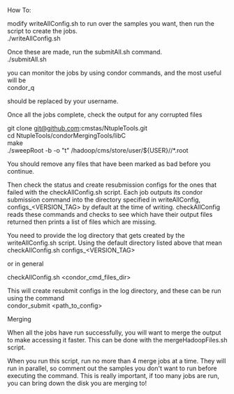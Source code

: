 How To:  

modify writeAllConfig.sh to run over the samples you want, then run the script to create the jobs.  
./writeAllConfig.sh  

Once these are made, run the submitAll.sh command.  
./submitAll.sh  

you can monitor the jobs by using condor commands, and the most useful will be  
condor_q <username>  

<username> should be replaced by your username.  

Once all the jobs complete, check the output for any corrupted files  

git clone git@github.com:cmstas/NtupleTools.git  
cd NtupleTools/condorMergingTools/libC  
make  
./sweepRoot -b -o "t" /hadoop/cms/store/user/${USER}/<BABYDIR>/*.root  

You should remove any files that have been marked as bad before you continue.

Then check the status and create resubmission configs for the ones that failed with the checkAllConfig.sh script. Each job outputs its condor submission command into the directory specified in writeAllConfig, configs_<VERSION_TAG> by default at the time of writing. checkAllConfig reads these commands and checks to see which have their output files returned then prints a list of files which are missing. 

You need to provide the log directory that gets created by the writeAllConfig.sh script.  Using the default directory listed above that mean
checkAllConfig.sh configs_<VERSION_TAG> 

or in general 

checkAllConfig.sh <condor_cmd_files_dir> 

This will create resubmit configs in the log directory, and these can be run using the command  
condor_submit <path_to_config>  


Merging  

When all the jobs have run successfully, you will want to merge the output to make accessing it faster. This can be done with the mergeHadoopFiles.sh script.  

When you run this script, run no more than 4 merge jobs at a time. They will run in parallel, so comment out the samples you don't want to run before executing the command. This is really important, if too many jobs are run, you can bring down the disk you are merging to!

